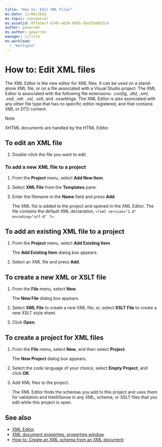 ```yaml
---
title: "How to: Edit XML Files"
ms.date: 11/04/2016
ms.topic: conceptual
ms.assetid: 07fa3ecf-6345-4d30-9d85-d5ef5b083319
author: gewarren
ms.author: gewarren
manager: jillfra
ms.workload:
  - "multiple"
---
```

# How to: Edit XML files

The XML Editor is the new editor for XML files. It can be used on a stand-alone XML file, or on a file associated with a Visual Studio project. The XML Editor is associated with the following file extensions: *.config*, *.dtd*, *.xml*, *.xsd*, *.xdr*, *.xsl*, *.xslt*, and *.vssettings*. The XML Editor is also associated with any other file type that has no specific editor registered, and that contains XML or DTD content.

> [!NOTE]
> XHTML documents are handled by the HTML Editor.

## To edit an XML file

1.  Double-click the file you want to edit.

### To add a new XML file to a project

1.  From the **Project** menu, select **Add New Item**.

2.  Select **XML File** from the **Templates** pane.

3.  Enter the filename in the **Name** field and press **Add**.

     The XML file is added to the project and opened in the XML Editor. The file contains the default XML declaration, `<?xml version="1.0" encoding="utf-8" ?>`.

## To add an existing XML file to a project

1.  From the **Project** menu, select **Add Existing Item**.

     The **Add Existing Item** dialog box appears.

2.  Select an XML file and press **Add**.

## To create a new XML or XSLT file

1.  From the **File** menu, select **New**.

     The **New File** dialog box appears.

2.  Select **XML File** to create a new XML file; or, select **XSLT File** to create a new XSLT style sheet.

3.  Click **Open**.

## To create a project for XML files

1.  From the **File** menu, select **New**, and then select **Project**.

     The **New Project** dialog box appears.

2.  Select the code language of your choice, select **Empty Project**, and click **OK**.

3.  Add XML files to the project.

     The XML Editor finds the schemas you add to this project and uses them for validation and IntelliSense in any XML, schema, or XSLT files that you edit while this project is open.

## See also

- [XML Editor](../xml-tools/xml-editor.md)
- [XML document properties, properties window](../xml-tools/xml-document-properties-properties-window.md)
- [How to: Create an XML schema from an XML document](../xml-tools/how-to-create-an-xml-schema-from-an-xml-document.md)